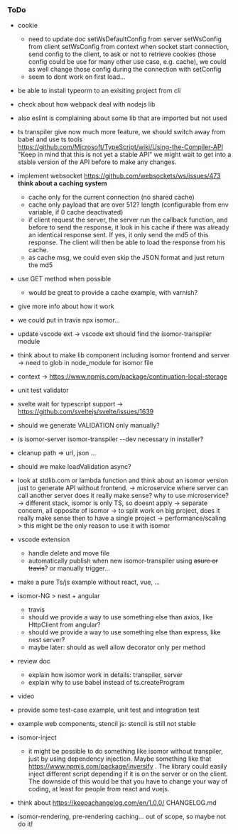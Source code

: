 ### ToDo

- cookie
    + need to update doc
        setWsDefaultConfig from server
        setWsConfig from client
        setWsConfig from context
    when socket start connection, send config to the client, to ask or not to retrieve cookies
    (those config could be use for many other use case, e.g. cache), we could as well change those config during the connection with setConfig
    + seem to dont work on first load...

- be able to install typeorm to an exisiting project from cli

- check about how webpack deal with nodejs lib
 + also eslint is complaining about some lib that are imported but not used

- ts transpiler give now much more feature, we should switch away from babel and use ts tools https://github.com/Microsoft/TypeScript/wiki/Using-the-Compiler-API
    "Keep in mind that this is not yet a stable API" we might wait to get into a stable version of the API
    before to make any changes.

- implement websocket
    https://github.com/websockets/ws/issues/473
    **think about a caching system**
    + cache only for the current connection (no shared cache)
    + cache only payload that are over 512? length (configurable from env variable, if 0 cache deactivated)
    + if client request the server, the server run the callback function, and before to send the response,
      it look in his cache if there was already an identical response sent. If yes, it only send the md5 of
      this response. The client will then be able to load the response from his cache.
    + as cache msg, we could even skip the JSON format and just return the md5

- use GET method when possible
    + would be great to provide a cache example, with varnish?

- give more info about how it work

- we could put in travis npx isomor...

- update vscode ext
    -> vscode ext should find the isomor-transpiler module

- think about to make lib component including isomor frontend and server
    -> need to glob in node_module for isomor file

- context -> https://www.npmjs.com/package/continuation-local-storage

- unit test validator

- svelte wait for typescript support -> https://github.com/sveltejs/svelte/issues/1639

- should we generate VALIDATION only manually?

- is isomor-server isomor-transpiler --dev necessary in installer?

- cleanup path => url, json ...
- should we make loadValidation async?

- look at stdlib.com or lambda function and think about an isomor version just to generate API without frontend.
    -> microservice where server can call another server
        does it really make sense? why to use microservice?
            -> different stack, isomor is only TS, so doesnt apply
            -> separate concern, all opposite of isomor
            -> to split work on big project, does it really make sense then to have a single project
            -> performance/scaling > this might be the only reason to use it with isomor

- vscode extension
    - handle delete and move file
    - automatically publish when new isomor-transpiler using ~~asure or travis~~? or manually trigger...

- make a pure Ts/js example without react, vue, ...

- isomor-NG > nest + angular
    - travis
    - should we provide a way to use something else than axios, like HttpClient from angular?
    - should we provide a way to use something else than express, like nest server?
    - maybe later: should as well allow decorator only per method

- review doc
    - explain how isomor work in details: transpiler, server
    - explain why to use babel instead of ts.createProgram
- video
- provide some test-case example, unit test and integration test

- example web components, stencil js: stencil is still not stable

- isomor-inject
  - it might be possible to do something like isomor without transpiler, just by using dependency injection. Maybe something like that https://www.npmjs.com/package/inversify . The library could easily inject different script depending if it is on the server or on the client. The downside of this would be that you have to change your way of coding, at least for people from react and vuejs.

- think about https://keepachangelog.com/en/1.0.0/ CHANGELOG.md



- isomor-rendering, pre-rendering caching... out of scope, so maybe not do it!

